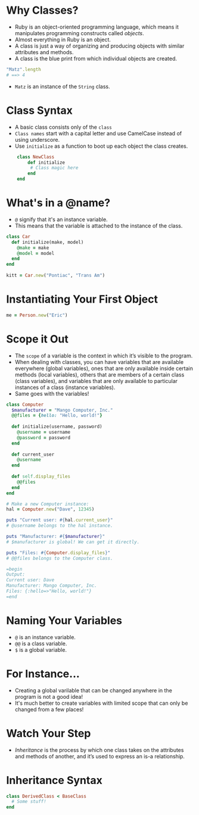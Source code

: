 # Why Classes?

- Ruby is an object-oriented programming language, which means it manipulates programming constructs called *objects*.
- Almost everything in Ruby is an object. 
- A class is just a way of organizing and producing objects with similar attributes and methods.
- A class is the blue print from which individual objects are created. 

```rb
"Matz".length
# ==> 4
```

- `Matz` is an instance of the `String` class.

# Class Syntax

- A basic class consists only of the `class`
- `Class names` start with a capital letter and use CamelCase instead of using underscore. 
- Use `initialize` as a function to boot up each object the class creates. 

```rb
    class NewClass
        def initialize
         # Class magic here
        end
    end
```
# What's in a @name?

- `@` signify that it's an instance variable. 
- This means that the variable is attached to the instance of the class. 

```rb
class Car
  def initialize(make, model) 
    @make = make
    @model = model
  end
end
 
kitt = Car.new("Pontiac", "Trans Am")
```

# Instantiating Your First Object

```rb
me = Person.new("Eric")
```

# Scope it Out

- The `scope` of a variable is the context in which it’s visible to the program.
- When dealing with classes, you can have variables that are available everywhere (global variables), ones that are only available inside certain methods (local variables), others that are members of a certain class (class variables), and variables that are only available to particular instances of a class (instance variables).
- Same goes with the variables!

```rb
class Computer
  $manufacturer = "Mango Computer, Inc."
  @@files = {hello: "Hello, world!"}
  
  def initialize(username, password)
    @username = username
    @password = password
  end
  
  def current_user
    @username
  end
  
  def self.display_files
    @@files
  end
end

# Make a new Computer instance:
hal = Computer.new("Dave", 12345)

puts "Current user: #{hal.current_user}"
# @username belongs to the hal instance.

puts "Manufacturer: #{$manufacturer}"
# $manufacturer is global! We can get it directly.

puts "Files: #{Computer.display_files}"
# @@files belongs to the Computer class.

=begin
Output:
Current user: Dave
Manufacturer: Mango Computer, Inc.
Files: {:hello=>"Hello, world!"}
=end
```

# Naming Your Variables

- `@` is an instance variable.
- `@@` is a class variable. 
- `$` is a global variable.

# For Instance...
- Creating a global varilable that can be changed anywhere in the program is not a good idea!
- It's much better to create variables with limited scope that can only be changed from a few places!

# Watch Your Step
- *Inheritance* is the process by which one class takes on the attributes and methods of another, and it’s used to express an is-a relationship.

# Inheritance Syntax

```rb
class DerivedClass < BaseClass
  # Some stuff!
end

```